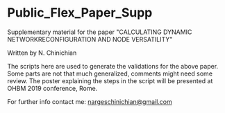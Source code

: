 # Public_Flex_Paper_Supp
Supplementary material for the paper "CALCULATING DYNAMIC NETWORKRECONFIGURATION AND NODE VERSATILITY"

Written by N. Chinichian


The scripts here are used to generate the validations for the above paper. Some parts are not that much generalized, comments might need some review. The poster explaining the steps in the script will be presented at OHBM 2019 conference, Rome.

For further info contact me:
nargeschinichian@gmail.com
